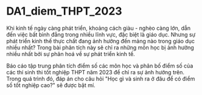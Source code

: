 # DA1_diem_THPT_2023
Khi kinh tế ngày càng phát triển, khoảng cách giàu - nghèo càng lớn, dẫn đến việc bất bình đẳng trong nhiều lĩnh vực, đặc biệt là giáo dục. Nhưng sự phát triển kinh thế thực chất đang ảnh hưởng đến mảng nào trong giáo dục nhiều nhất? Trong bài phân tích này sẽ chỉ ra những môn học bị ảnh hưởng nhiều nhất bởi sự phân hoá về sự phát triển kinh tế.

Báo cáo tập trung phân tích điểm số các môn học và phân bố điểm số của các thí sinh thi tốt nghiệp THPT năm 2023 để chỉ ra sự ảnh hưởng trên. Trong quá trình đó, đáp án cho câu hỏi "Học gì và sinh ra ở đâu để có điểm số tốt nghiệp cao?" sẽ được bật mí.

